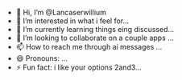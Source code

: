 - 👋 Hi, I’m @Lancaserwillium
- 👀 I’m interested in what i feel for...
- 🌱 I’m currently learning things eing discussed...
- 💞️ I’m looking to collaborate on a couple apps ...
- 📫 How to reach me through ai messages ...
- 😄 Pronouns: ...
- ⚡ Fun fact: i like your options 2and3...

<!---
Lancaserwillium/Lancaserwillium is a ✨ special ✨ repository because its `README.md` (this file) appears on your GitHub profile.
You can click the Preview link to take a look at your changes.
--->
